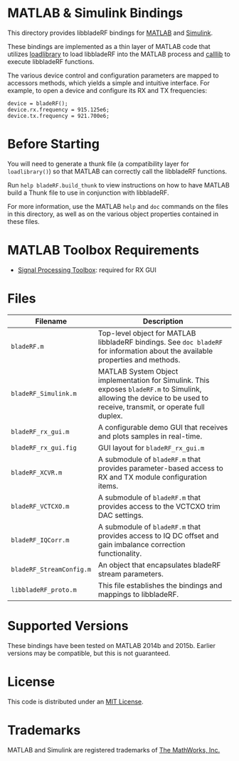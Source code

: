 # MATLAB & Simulink Bindings #

This directory provides libbladeRF bindings for [MATLAB](http://www.mathworks.com/products/matlab/)
and [Simulink](http://www.mathworks.com/products/simulink/).

These bindings are implemented as a thin layer of MATLAB code that utilizes
[loadlibrary](http://www.mathworks.com/help/matlab/ref/loadlibrary.html) to load
libbladeRF into the MATLAB process and [calllib](http://www.mathworks.com/help/matlab/ref/calllib.html) 
to execute libbladeRF functions.

The various device control and configuration parameters are mapped to accessors methods,
which yields a simple and intuitive interface. For example, to open a device and configure
its RX and TX frequencies:

```
device = bladeRF();
device.rx.frequency = 915.125e6;
device.tx.frequency = 921.700e6;
```

# Before Starting #

You will need to generate a thunk file (a compatibility layer for `loadlibrary()`)
so that MATLAB can correctly call the libbladeRF functions.

Run `help bladeRF.build_thunk` to view instructions on how to 
have MATLAB build a Thunk file to use in conjunction
with libbladeRF.

For more information, use the MATLAB `help` and `doc` commands on the files in this
directory, as well as on the various object properties contained in these files.

# MATLAB Toolbox Requirements #

- [Signal Processing Toolbox](https://www.mathworks.com/products/signal.html): required for RX GUI

# Files #

| Filename                 | Description                                                                                                                                                          |
| ------------------------ | -------------------------------------------------------------------------------------------------------------------------------------------------------------------- |
| `bladeRF.m`              | Top-level object for MATLAB libbladeRF bindings. See `doc bladeRF` for information about the available properties and methods.                                       |
| `bladeRF_Simulink.m`     | MATLAB System Object implementation for Simulink. This exposes `bladeRF.m` to Simulink, allowing the device to be used to receive, transmit, or operate full duplex. |
| `bladeRF_rx_gui.m`       | A configurable demo GUI that receives and plots samples in real-time.                                                                                                |
| `bladeRF_rx_gui.fig`     | GUI layout for `bladeRF_rx_gui.m`                                                                                                                                    |
| `bladeRF_XCVR.m`         | A submodule of `bladeRF.m` that provides parameter-based access to RX and TX module configuration items.                                                             |
| `bladeRF_VCTCXO.m`       | A submodule of `bladeRF.m` that provides access to the VCTCXO trim DAC settings.                                                                                     |
| `bladeRF_IQCorr.m`       | A submodule of `bladeRF.m` that provides access to IQ DC offset and gain imbalance correction functionality.                                                         |
| `bladeRF_StreamConfig.m` | An object that encapsulates bladeRF stream parameters.                                                                                                               |
| `libbladeRF_proto.m`     | This file establishes the bindings and mappings to libbladeRF.                                                                                                       |

# Supported Versions #

These bindings have been tested on MATLAB 2014b and 2015b. Earlier versions may be compatible, but this is not guaranteed.

# License #

This code is distributed under an [MIT License](../../../../legal/licenses/LICENSE.MIT.nuand).

# Trademarks #

MATLAB and Simulink are registered trademarks of [The MathWorks, Inc.](http://www.mathworks.com/)

